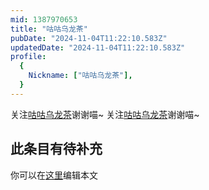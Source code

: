 ```yaml
---
mid: 1387970653
title: "咕咕乌龙茶"
pubDate: "2024-11-04T11:22:10.583Z"
updatedDate: "2024-11-04T11:22:10.583Z"
profile:
  {
    Nickname: ["咕咕乌龙茶"],
  }
---
```


关注[咕咕乌龙茶](https://space.bilibili.com/1387970653)谢谢喵~ 关注[咕咕乌龙茶](https://space.bilibili.com/1387970653)谢谢喵~

## 此条目有待补充
你可以在[这里](https://github.com/Yuhanawa/VTuber.ICU-Content/edit/master/v/咕咕乌龙茶/index.md)编辑本文
